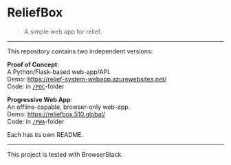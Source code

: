 # ReliefBox

> A simple web app for relief.

---

This repository contains two independent versions:

**Proof of Concept**:  
A Python/Flask-based web-app/API.  
Demo: <https://relief-system-webapp.azurewebsites.net/>  
Code: in [`/POC`](./POC/)-folder

**Progressive Web App**:  
An offline-capable, browser-only web-app.  
Demo: <https://reliefbox.510.global/>  
Code: in [`/PWA`](./PWA/)-folder

Each has its own README.

---

This project is tested with BrowserStack.
